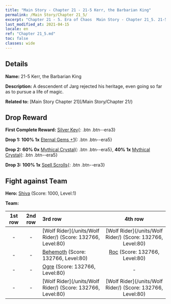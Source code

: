 ```yaml
---
title: "Main Story - Chapter 21 - 21-5 Kerr, the Barbarian King"
permalink: /Main Story/Chapter 21_5/
excerpt: "Chapter 21 - 5. Era of Chaos  Main Story - Chapter 21_5. 21-5 Kerr, the Barbarian King"
last_modified_at: 2021-04-15
locale: en
ref: "Chapter 21_5.md"
toc: false
classes: wide
---
```


## Details

 **Name:** 21-5 Kerr, the Barbarian King

 **Description:** A descendent of Jarg rejected his heritage, even going so far as to pursue a life of magic.

 **Related to:** [Main Story Chapter 21](/Main Story/Chapter 21/)

## Drop Reward

 **First Complete Reward:** [Silver Key](/Items/con_693/){: .btn .btn--era3}

 **Drop 1:** **100% 1x** [Eternal Gems +1](/Items/mat_72/){: .btn .btn--era5}

 **Drop 2:** **60% 0x** [Mythical Crystal](/Items/mat_66/){: .btn .btn--era5}, **40% 1x** [Mythical Crystal](/Items/mat_66/){: .btn .btn--era5}

 **Drop 3:** **100% 1x** [Spell Scrolls](/Items/con_694/){: .btn .btn--era3}


## Fight against Team
 **Hero:** [Shiva](/heroes/Shiva/) (Score: 1000, Level:1)

 **Team:**


  | 1st row | 2nd row | 3rd row | 4th row |
  |:----:|:----:|:----|:----:|
  | - | - | [Wolf Rider](/units/Wolf Rider/) (Score: 132766, Level:80)  | [Wolf Rider](/units/Wolf Rider/) (Score: 132766, Level:80)  |
  | - | - | [Behemoth](/units/Behemoth/) (Score: 132766, Level:80)  | [Roc](/units/Roc/) (Score: 132766, Level:80)  |
  | - | - | [Ogre](/units/Ogre/) (Score: 132766, Level:80)  | - |
  | - | - | [Wolf Rider](/units/Wolf Rider/) (Score: 132766, Level:80)  | [Wolf Rider](/units/Wolf Rider/) (Score: 132766, Level:80)  |


